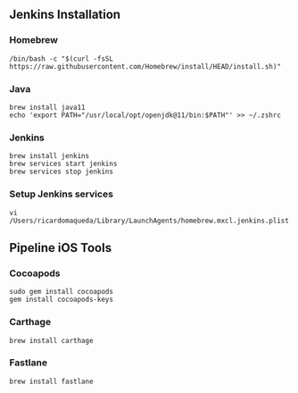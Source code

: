 ## Jenkins Installation


### Homebrew
```
/bin/bash -c "$(curl -fsSL https://raw.githubusercontent.com/Homebrew/install/HEAD/install.sh)"
```

### Java
```
brew install java11
echo 'export PATH="/usr/local/opt/openjdk@11/bin:$PATH"' >> ~/.zshrc
```

### Jenkins
```
brew install jenkins
brew services start jenkins
brew services stop jenkins
```

### Setup Jenkins services
```
vi /Users/ricardomaqueda/Library/LaunchAgents/homebrew.mxcl.jenkins.plist
```


## Pipeline iOS Tools

### Cocoapods
```
sudo gem install cocoapods
gem install cocoapods-keys
```

### Carthage
```
brew install carthage
```

### Fastlane
```
brew install fastlane
```
